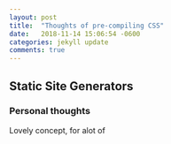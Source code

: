 ```yaml
---
layout: post
title:  "Thoughts of pre-compiling CSS"
date:   2018-11-14 15:06:54 -0600
categories: jekyll update
comments: true
---
```


## Static Site Generators

### Personal thoughts
Lovely concept, for alot of


